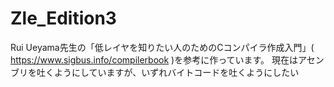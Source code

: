 # Zle_Edition3
Rui Ueyama先生の「低レイヤを知りたい人のためのCコンパイラ作成入門」( https://www.sigbus.info/compilerbook )を参考に作っています。
現在はアセンブリを吐くようにしていますが、いずれバイトコードを吐くようにしたい
